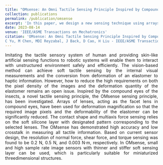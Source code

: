 ```yaml
---
title: "OMsense: An Omni Tactile Sensing Principle Inspired by Compound Eyes"
collection: publications
permalink: /publication/omsense
excerpt: 'In this paper, we design a new sensing technique using arrays of lenses, in order to reduce the pixel density of the image.'
date: 2023-08-14
venue: 'IEEE/ASME Transactions on Mechatronics'
citation: 'OMsense: An Omni Tactile Sensing Principle Inspired by Compound Eyes
C Yu, M Chen, MDI Reyzabal, J Back, D Cao, H Liu - IEEE/ASME Transactions on Mechatronics, 2023'
---
```


<div style='text-align: justify;'>

Imitating the tactile sensory system of human and providing skin-like artificial sensing functions to robotic systems will enable them to interact with unstructured environment safely and efficiently. The vision-based method can achieve soft tactile sensing by the internal visual measurements and the conversion from deformation of an elastomer to haptic information. However, how to reduce the high requirements on both the pixel density of the images and the deformation quantity of the elastomer remains an open issue. Inspired by the compound eyes of the insects, a novel tactile sensing principle, the OMsense sensing principle, has been investigated. Arrays of lenses, acting as the facet lens in compound eyes, have been used for deformation magnification so that the required image pixels and the deformability of the elastomer can be significantly reduced. The contact shape and multiaxis force sensing relies on the soft silicone layer with designated pattern corresponding to the selected lenses. The OMsense has demonstrated high accuracy and low crosstalk in measuring all tactile information. Based on current sensor design, the resolution of normal force, shear force, and torque sensing was found to be 0.2 N, 0.5 N, and 0.003 N·m, respectively. In OMsense, small and high sample rate image sensors with thinner and stiffer soft sensing layer can be used, which is particularly suitable for miniaturized threedimensional structures.

</div>
